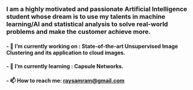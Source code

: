 ### I am a highly motivated and passionate Artificial Intelligence student whose dream is to use my talents in machine learning/AI and statistical analysis to solve real-world problems and make the customer achieve more. 


#### - 🔭 I’m currently working on : State-of-the-art Unsupervised Image Clustering and its application to cloud images.
#### - 🌱 I’m currently learning : Capsule Networks.
#### - 📫 How to reach me: raysamram@gmail.com
</div>
<!--
**raysr/raysr** is a ✨ _special_ ✨ repository because its `README.md` (this file) appears on your GitHub profile.

Here are some ideas to get you started:


- 👯 I’m looking to collaborate on ...
- 🤔 I’m looking for help with ...
- 💬 Ask me about ...

- 😄 Pronouns: ...
- ⚡ Fun fact: ...
-->
[![Windard's github stats](https://github-readme-stats.vercel.app/api?username=rayansamy&show_icons=true)](https://github.com/rayansamy)
